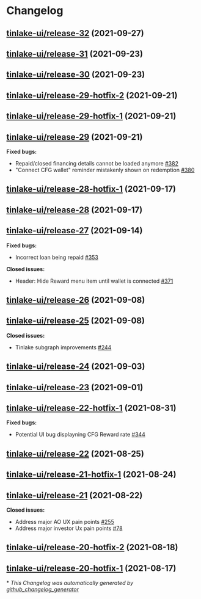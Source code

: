 # Changelog

## [tinlake-ui/release-32](https://github.com/centrifuge/apps/tree/tinlake-ui/release-32) (2021-09-27)

## [tinlake-ui/release-31](https://github.com/centrifuge/apps/tree/tinlake-ui/release-31) (2021-09-23)

## [tinlake-ui/release-30](https://github.com/centrifuge/apps/tree/tinlake-ui/release-30) (2021-09-23)

## [tinlake-ui/release-29-hotfix-2](https://github.com/centrifuge/apps/tree/tinlake-ui/release-29-hotfix-2) (2021-09-21)

## [tinlake-ui/release-29-hotfix-1](https://github.com/centrifuge/apps/tree/tinlake-ui/release-29-hotfix-1) (2021-09-21)

## [tinlake-ui/release-29](https://github.com/centrifuge/apps/tree/tinlake-ui/release-29) (2021-09-21)

**Fixed bugs:**

- Repaid/closed financing details cannot be loaded anymore [\#382](https://github.com/centrifuge/apps/issues/382)
- "Connect CFG wallet" reminder mistakenly shown on redemption [\#380](https://github.com/centrifuge/apps/issues/380)

## [tinlake-ui/release-28-hotfix-1](https://github.com/centrifuge/apps/tree/tinlake-ui/release-28-hotfix-1) (2021-09-17)

## [tinlake-ui/release-28](https://github.com/centrifuge/apps/tree/tinlake-ui/release-28) (2021-09-17)

## [tinlake-ui/release-27](https://github.com/centrifuge/apps/tree/tinlake-ui/release-27) (2021-09-14)

**Fixed bugs:**

- Incorrect loan being repaid [\#353](https://github.com/centrifuge/apps/issues/353)

**Closed issues:**

- Header: Hide Reward menu item until wallet is connected [\#371](https://github.com/centrifuge/apps/issues/371)

## [tinlake-ui/release-26](https://github.com/centrifuge/apps/tree/tinlake-ui/release-26) (2021-09-08)

## [tinlake-ui/release-25](https://github.com/centrifuge/apps/tree/tinlake-ui/release-25) (2021-09-08)

**Closed issues:**

- Tinlake subgraph improvements [\#244](https://github.com/centrifuge/apps/issues/244)

## [tinlake-ui/release-24](https://github.com/centrifuge/apps/tree/tinlake-ui/release-24) (2021-09-03)

## [tinlake-ui/release-23](https://github.com/centrifuge/apps/tree/tinlake-ui/release-23) (2021-09-01)

## [tinlake-ui/release-22-hotfix-1](https://github.com/centrifuge/apps/tree/tinlake-ui/release-22-hotfix-1) (2021-08-31)

**Fixed bugs:**

- Potential UI bug displayning CFG Reward rate [\#344](https://github.com/centrifuge/apps/issues/344)

## [tinlake-ui/release-22](https://github.com/centrifuge/apps/tree/tinlake-ui/release-22) (2021-08-25)

## [tinlake-ui/release-21-hotfix-1](https://github.com/centrifuge/apps/tree/tinlake-ui/release-21-hotfix-1) (2021-08-24)

## [tinlake-ui/release-21](https://github.com/centrifuge/apps/tree/tinlake-ui/release-21) (2021-08-22)

**Closed issues:**

- Address major AO UX pain points [\#255](https://github.com/centrifuge/apps/issues/255)
- Address major investor Ux pain points [\#78](https://github.com/centrifuge/apps/issues/78)

## [tinlake-ui/release-20-hotfix-2](https://github.com/centrifuge/apps/tree/tinlake-ui/release-20-hotfix-2) (2021-08-18)

## [tinlake-ui/release-20-hotfix-1](https://github.com/centrifuge/apps/tree/tinlake-ui/release-20-hotfix-1) (2021-08-17)



\* *This Changelog was automatically generated by [github_changelog_generator](https://github.com/github-changelog-generator/github-changelog-generator)*
